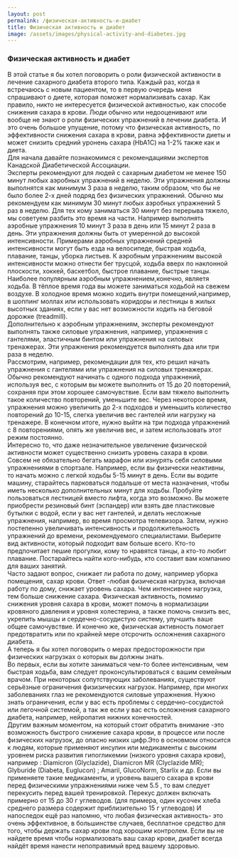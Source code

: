 ```yaml
---
layout: post
permalink: /физическая-активность-и-диабет
title: Физическая активность и диабет
image: /assets/images/physical-activity-and-diabetes.jpg
---
```


### Физическая активность и диабет 

В этой статье я бы хотел поговорить о роли физической активности в лечение сахарного диабета второго типа. Каждый раз, когда я встречаюсь с новым пациентом, то в первую очередь меня спрашивают о диете, которая поможет нормализивать сахар.  Как правило, никто не интересуется физической активностью, как способе снижения сахара в крови. Люди обычно или недооценивают или вообще не знают о роли физических упражнений  в лечении диабета. И это очень большое упущение, потому что физическая активность, по эффективности снижения сахара в крови, равна эффективности диеты и может снизить средний уронень сахара (HbA1C) на 1-2% также как и диета.   
Для начала давайте познакомимся с рекомендациями экспертов Канадской Диабетической Ассоциации.   
Эксперты рекомендуют для людей с сахарным диабетом не менее 150 минут любых аэробных упражнений в неделю. Эти упражнения должны выполнятся как минимум 3 раза в неделю, таким образом, что бы не было более 2-х дней подряд без физических упражнений. Обычно мы рекомендуем как минимум  30 минут любых аэробных упражнений 5 раз в неделю. Для тех кому заниматься 30 минут без перерыва тяжело, мы советуем разбить это время на части. Например выполнять аэробные упражнения 10 минут 3 раза в день или 15 минут 2 раза в день. Эти упражнения должны быть от умеренной до высокой интенсивности. Примерами аэробных упражнений средней интенсивности могут быть езда на велосипеде, быстрая ходьба, плавание, танцы, уборка листьев.  К аэробным упражнениям высокой интенсивности можно отнести бег трусцой, ходьба вверх по наклонной плоскости, хоккей, баскетбол, быстрое плавание, быстрые танцы. Наиболее популярным аэробным упражнением,конечно, являетя ходьба. В  тёплое время года вы можете заниматься ходьбой на свежем воздухе. В холодное время можно ходить внутри помещений,например, в шоппинг моллах или использовать коридоры и лестницы в жилых высотных зданиях, если у вас нет возможности ходить на беговой дорожке (treadmill).  
Дополнительно к aэробным упражнениям, эксперты рекомендуют выполнять также силовые упражнения, например, упражнения с гантелями, эластичным бинтом или упражнения на силовых тренажерах. Эти упражнения рекомендуется выполнять два или три раза в неделю.  
Рассмотрим, например, рекомендации для тех, кто решил начать упражнения с гантелями или упражнения на силовых тренажерах. Обычно рекомендуют начинать с одного подхода упражнений, используя вес, с которым вы можете выполнить от 15 до 20 повторений, сохраняя при этом хорошее самочувствие. Если вам тяжело  выполнить такое количество повторений, уменьшите вес.  Через некоторое время, упражнения можно увеличить до 2-х подходов и уменьшить количество повторений до 10-15, слегка увеличив вес гантелей или нагрузку на тренажере. В конечном итоге, нужно выйти на три подхода упражнений с 8 повторениями, опять же увеличив вес, и затем использовать этот режим постоянно.  
Интересно то, что даже незначительное увеличение физической активности может существенно снизить уровень сахара в крови. Совсем не обязательно бегать  марафон или изнурять себя силовыми упражнениями в спортзале. Например, если вы физически  неактивны, то начать можно с легкой ходьбы 5-15 минут в день. Если вы водите машину, старайтесь парковаться подальше от места назначения, чтобы иметь несколько дополнительных минут для ходьбы. Пробуйте пользоваться лестницей вместо лифта, когда это возможно. Вы можете приобрести резиновый бинт (эспандер) или взять две пластиковые бутылки с водой, если у вас нет гантелей, и делать несложные упражнения, например, во время просмотра телевизора. Затем, нужно постепенно увеличивать интенсивность и продолжительность упражнений до времени, рекомендуемого специалистами. Выберите вид активности, который подходит вам больше всего. Кто-то предпочитает пешие прогулки, кому то нравятся танцы, а кто-то любит плавание. Постарайтесь найти кого-нибудь, кто составит вам компанию для ваших занятий.  
Часто задают вопрос, снижает ли работа по дому, например уборка помещения, сахар крови. Ответ -любая физическая нагрузка, включая работу по дому, снижает уровень сахара. Чем интенсивнее нагрузка, тем больше снижение сахара. 
Физическая активность, помимо снижения уровня сахара в крови, может помочь в нормализации кровяного давления и уровня холестерина, а также помочь снизить вес, укрепить мышцы и сердечно-сосудистую систему, улучшить ваше общее самочувствие. И конечно же, физическая активность помогает предотвратить или по крайней мере отсрочить осложнения сахарного диабета.  
А теперь я бы хотел поговорить о мерах предосторожности при 
физических нагрузках о которых вы должны знать.  
Во первых, если вы хотите заниматься чем-то более интенсивным, чем быстрая ходьба, вам следует проконсультироваться с вашим семейным врачом. При некоторых сопутствующих заболеваниях, существуют серьёзные ограничения физизических нагрузок. Например, при многих заболеваниях глаз не рекомендуются силовые упражнения. Нужно знать ограничения, если у вас есть проблемы с сердечно-сосудистой или легочной системой, а так же если у вас есть осложнения сахарного диабета, например, нейропатия нижних конечностей.  
Другим важным моментом, на который стоит обратить внимание -это возможность быстрого снижение сахара крови, в процессе или после физических нагрузок, до опасно низких цифр.Это в основмом относится к людям, которые применяют инсулин или медикаменты с высоким уровнем риска развития гипогликемии (низкого уровня сахара крови), например : Diamicron (Glyclazide), Diamicron MR (Clyclazide MR); Glyburide (Diabeta, Euglucon) ; Amaril, GlucoNorm, Starlix и др. 
Если вы применяете такие медикаменты, и уровень вашего сахара в крови перед физическими упражнениями ниже чем 5.5 , то вам следует перекусить перед вашей тренировкой. Перекус должен включать примерно от 15 до 30 г углеводов. (для примера, один кусочек хлеба среднего размера содержит приблизительно 15 г углеводов) 
И напоследок ещё раз напомню, что любая физическая активность- это очень эффективное, в большинстве случаев, бесплатное средство для того, чтобы держать сахар крови под хорошим контролем.
Если вы не найдете время чтобы нормализовать ваш сахар крови, диабет всегда найдёт время нанести непоправимый вред вашему здоровью.
